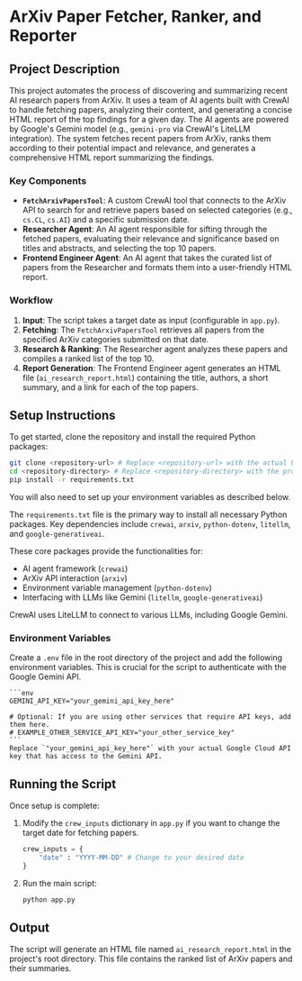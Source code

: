 # ArXiv Paper Fetcher, Ranker, and Reporter

## Project Description

This project automates the process of discovering and summarizing recent AI research papers from ArXiv. It uses a team of AI agents built with CrewAI to handle fetching papers, analyzing their content, and generating a concise HTML report of the top findings for a given day. The AI agents are powered by Google's Gemini model (e.g., `gemini-pro` via CrewAI's LiteLLM integration). The system fetches recent papers from ArXiv, ranks them according to their potential impact and relevance, and generates a comprehensive HTML report summarizing the findings.

### Key Components
*   **`FetchArxivPapersTool`**: A custom CrewAI tool that connects to the ArXiv API to search for and retrieve papers based on selected categories (e.g., `cs.CL`, `cs.AI`) and a specific submission date.
*   **Researcher Agent**: An AI agent responsible for sifting through the fetched papers, evaluating their relevance and significance based on titles and abstracts, and selecting the top 10 papers.
*   **Frontend Engineer Agent**: An AI agent that takes the curated list of papers from the Researcher and formats them into a user-friendly HTML report.

### Workflow
1.  **Input**: The script takes a target date as input (configurable in `app.py`).
2.  **Fetching**: The `FetchArxivPapersTool` retrieves all papers from the specified ArXiv categories submitted on that date.
3.  **Research & Ranking**: The Researcher agent analyzes these papers and compiles a ranked list of the top 10.
4.  **Report Generation**: The Frontend Engineer agent generates an HTML file (`ai_research_report.html`) containing the title, authors, a short summary, and a link for each of the top papers.

## Setup Instructions

To get started, clone the repository and install the required Python packages:
```bash
git clone <repository-url> # Replace <repository-url> with the actual URL
cd <repository-directory> # Replace <repository-directory> with the project's folder name
pip install -r requirements.txt
```

You will also need to set up your environment variables as described below.

The `requirements.txt` file is the primary way to install all necessary Python packages. Key dependencies include `crewai`, `arxiv`, `python-dotenv`, `litellm`, and `google-generativeai`.

These core packages provide the functionalities for:
*   AI agent framework (`crewai`)
*   ArXiv API interaction (`arxiv`)
*   Environment variable management (`python-dotenv`)
*   Interfacing with LLMs like Gemini (`litellm`, `google-generativeai`)

CrewAI uses LiteLLM to connect to various LLMs, including Google Gemini.

### Environment Variables
Create a `.env` file in the root directory of the project and add the following environment variables. This is crucial for the script to authenticate with the Google Gemini API.

    ```env
    GEMINI_API_KEY="your_gemini_api_key_here"

    # Optional: If you are using other services that require API keys, add them here.
    # EXAMPLE_OTHER_SERVICE_API_KEY="your_other_service_key"
    ```
    Replace `"your_gemini_api_key_here"` with your actual Google Cloud API key that has access to the Gemini API.

## Running the Script
Once setup is complete:
1.  Modify the `crew_inputs` dictionary in `app.py` if you want to change the target date for fetching papers.
    ```python
    crew_inputs = {
        "date" : "YYYY-MM-DD" # Change to your desired date
    }
    ```
2.  Run the main script:
    ```bash
    python app.py
    ```

## Output

The script will generate an HTML file named `ai_research_report.html` in the project's root directory. This file contains the ranked list of ArXiv papers and their summaries.
